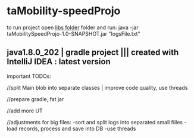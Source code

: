 # taMobility-speedProjo


to run project open [libs folder](https://www.google.com) folder and run: java -jar taMobilitySpeedProjo-1.0-SNAPSHOT.jar "logsFile.txt" 

## java1.8.0_202 | gradle project   |||   created with IntelliJ IDEA : latest version

important TODOs:

//split Main blob into separate classes | improve code quality, use threads

//prepare gradle, fat jar

//add more UT

//adjustments for big files:
-sort and split logs into separated small fiiles
-load records, process and save into DB
-use threads





